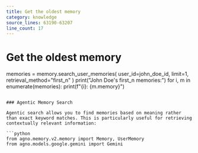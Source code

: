 ```yaml
---
title: Get the oldest memory
category: knowledge
source_lines: 63190-63207
line_count: 17
---
```


# Get the oldest memory
memories = memory.search_user_memories(
    user_id=john_doe_id, limit=1, retrieval_method="first_n"
)
print("John Doe's first_n memories:")
for i, m in enumerate(memories):
    print(f"{i}: {m.memory}")
```

### Agentic Memory Search

Agentic search allows you to find memories based on meaning rather than exact keyword matches. This is particularly useful for retrieving contextually relevant information:

```python
from agno.memory.v2.memory import Memory, UserMemory
from agno.models.google.gemini import Gemini

